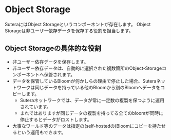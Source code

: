 # Object Storage

SuteraにはObject Storageというコンポーネントが存在します。
Object Storageは非ユーザー依存データを保存する役割を担当します。

## Object Storageの具体的な役割

* 非ユーザー依存データを保存します。
* 非ユーザー依存データは、自動的に選択された複数箇所のObject-Storageコンポーネントへ保管されます。
* データを保管しているBloomが何かしらの理由で停止した場合、Suteraネットワークは同じデータを持っている他のBloomから別のBloomへデータをコピーします。
  * Suteraネットワークでは、データが常に一定数の複製を保つように運用されています。
  * まれではありますが同じデータの複製を持ってる全てのbloomが同時に停止するとデータがロストします。
* 大事なワールド等のデータは指定の(self-hostedの)Bloomにコピーを持たせるという運用もできます。
